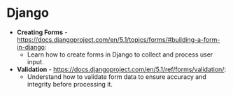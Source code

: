 # Django

- **Creating Forms** - https://docs.djangoproject.com/en/5.1/topics/forms/#building-a-form-in-django:
  - Learn how to create forms in Django to collect and process user input.
- **Validation** - https://docs.djangoproject.com/en/5.1/ref/forms/validation/:
  - Understand how to validate form data to ensure accuracy and integrity before processing it.
    
